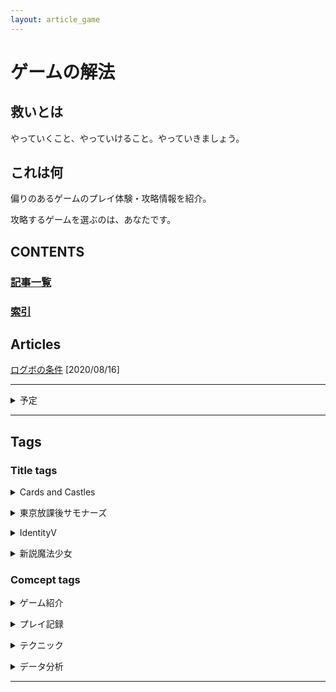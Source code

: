 ```yaml
---
layout: article_game
---
```


# ゲームの解法

## 救いとは

やっていくこと、やっていけること。やっていきましょう。
<br/>

## これは何

偏りのあるゲームのプレイ体験・攻略情報を紹介。

攻略するゲームを選ぶのは、あなたです。
<br/>

## CONTENTS

### [記事一覧](#articles)

### [索引](#tags)

## Articles

[ログボの条件](https://nen10.github.io/methods_over_game_masters/login_bonus_condition) [2020/08/16]

***

<details>
<summary>予定</summary>

<p>Cards and Castles</p>

<p>東京放課後サモナーズ</p>

<p>新説魔法少女</p>

</details>

***

## Tags
### Title tags
<p><details><summary>Cards and Castles</summary><div>
<blockquote>

<p><a href="https://nen10.github.io/methods_over_game_masters/login_bonus_condition">ログボの条件</a></p>

</blockquote>
</div></details></p>

<p><details><summary>東京放課後サモナーズ</summary><div>
<blockquote>

<p><a href="https://nen10.github.io/methods_over_game_masters/login_bonus_condition">ログボの条件</a></p>

</blockquote>
</div></details></p>


<p><details><summary>IdentityV</summary><div>
<blockquote>

<p><a href="https://nen10.github.io/methods_over_game_masters/login_bonus_condition">ログボの条件</a></p>

</blockquote>
</div></details></p>

<p><details><summary>新説魔法少女</summary><div>
<blockquote>

<p><a href="https://nen10.github.io/methods_over_game_masters/template">テンプレート</a></p>

</blockquote>
</div></details></p>

### Comcept tags

<p><details><summary>ゲーム紹介</summary><div>
<blockquote>
<p><a href="https://nen10.github.io/methods_over_game_masters/login_bonus_condition">ログボの条件</a></p>

</blockquote>
</div></details></p>

<p><details><summary>プレイ記録</summary><div>
<blockquote>

<p><a href="https://nen10.github.io/methods_over_game_masters/template">テンプレート</a></p>

</blockquote>
</div></details></p>

<p><details><summary>テクニック</summary><div>
<blockquote>

<p><a href="https://nen10.github.io/methods_over_game_masters/template">テンプレート</a></p>

</blockquote>
</div></details></p>


<p><details><summary>データ分析</summary><div>
<blockquote>

<p><a href="https://nen10.github.io/methods_over_game_masters/template">テンプレート</a></p>

</blockquote>
</div></details></p>

***

